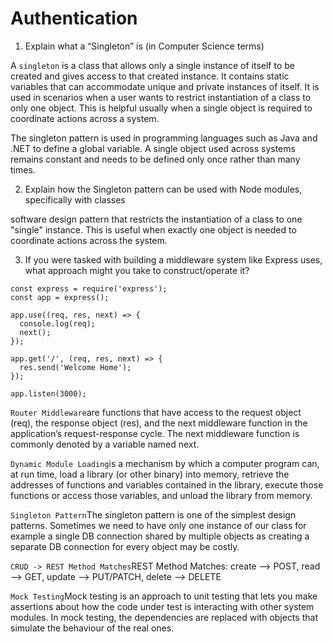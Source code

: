# Authentication

1. Explain what a “Singleton” is (in Computer Science terms)

A `singleton` is a class that allows only a single instance of itself to be created and gives access to that created instance. It contains static variables that can accommodate unique and private instances of itself. It is used in scenarios when a user wants to restrict instantiation of a class to only one object. This is helpful usually when a single object is required to coordinate actions across a system.

The singleton pattern is used in programming languages such as Java and .NET to define a global variable. A single object used across systems remains constant and needs to be defined only once rather than many times.

2. Explain how the Singleton pattern can be used with Node modules, specifically with classes

software design pattern that restricts the instantiation of a class to one "single" instance. This is useful when exactly one object is needed to coordinate actions across the system. 

3. If you were tasked with building a middleware system like Express uses, what approach might you take to construct/operate it?

```
const express = require('express');
const app = express();

app.use((req, res, next) => {
  console.log(req);
  next();
});

app.get('/', (req, res, next) => {
  res.send('Welcome Home');
});

app.listen(3000);
```

`Router Middleware`are functions that have access to the request object (req), the response object (res), and the next middleware function in the application’s request-response cycle. The next middleware function is commonly denoted by a variable named next.

`Dynamic Module Loading`is a mechanism by which a computer program can, at run time, load a library (or other binary) into memory, retrieve the addresses of functions and variables contained in the library, execute those functions or access those variables, and unload the library from memory.

`Singleton Pattern`The singleton pattern is one of the simplest design patterns. Sometimes we need to have only one instance of our class for example a single DB connection shared by multiple objects as creating a separate DB connection for every object may be costly.

`CRUD -> REST Method Matches`REST Method Matches: create --> POST, read --> GET, update --> PUT/PATCH, delete --> DELETE

`Mock Testing`Mock testing is an approach to unit testing that lets you make assertions about how the code under test is interacting with other system modules. In mock testing, the dependencies are replaced with objects that simulate the behaviour of the real ones.